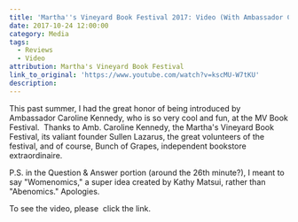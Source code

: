```yaml
---
title: 'Martha''s Vineyard Book Festival 2017: Video (With Ambassador Caroline Kennedy)'
date: 2017-10-24 12:00:00
category: Media
tags:
  - Reviews
  - Video
attribution: Martha's Vineyard Book Festival
link_to_original: 'https://www.youtube.com/watch?v=kscMU-W7tKU'
description:
---
```



This past summer, I had the great honor of being introduced by Ambassador Caroline Kennedy, who is so very cool and fun, at the MV Book Festival. &nbsp;Thanks to Amb. Caroline Kennedy, the Martha's Vineyard Book Festival, its valiant founder Sullen Lazarus, the great volunteers of the festival, and of course, Bunch of Grapes, independent bookstore extraordinaire.

P.S. in the Question & Answer portion (around the 26th minute?), I meant to say "Womenomics," a super idea created by Kathy Matsui, rather than "Abenomics." Apologies.&nbsp;

To see the video, please &nbsp;click the link.&nbsp;

&nbsp;

&nbsp;